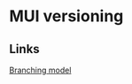 # MUI versioning

## Links
[Branching model](https://nvie.com/posts/a-successful-git-branching-model/?)